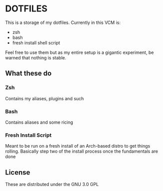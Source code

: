 # DOTFILES

This is a storage of my dotfiles. Currently in this VCM is:

- zsh
- bash
- fresh install shell script

Feel free to use them but as my entire setup is a gigantic experiment, be warned that nothing is stable.

## What these do
### Zsh
Contains my aliases, plugins and such

### Bash
Contains aliases and some ricing

### Fresh Install Script
Meant to be run on a fresh install of an Arch-based distro to get things rolling. Basically step two of the install process once the fundamentals are done

## License
These are distributed under the GNU 3.0 GPL
